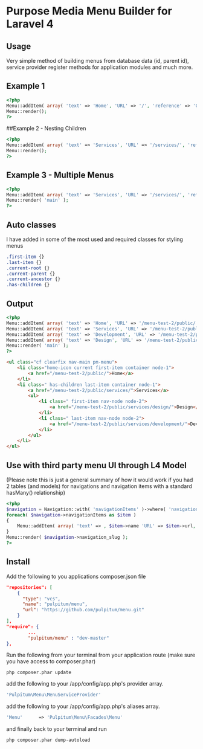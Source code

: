 # Purpose Media Menu Builder for Laravel 4


## Usage


Very simple method of building menus from database data (id, parent id), service provider register methods for application modules and much more.


## Example 1


```php
<?php
Menu::addItem( array( 'text' => 'Home', 'URL' => '/', 'reference' => '0' ) ); 
Menu::render();
?>
```

##Example 2 - Nesting Children


```php
<?php
Menu::addItem( array( 'text' => 'Services', 'URL' => '/services/', 'reference' => '1', 'parent' => '0' ) ); 
Menu::render();
?>
```

## Example 3 - Multiple Menus


```php
<?php
Menu::addItem( array( 'text' => 'Services', 'URL' => '/services/', 'reference' => '1', 'parent' => '0' ) )->toMenu( 'main' );
Menu::render( 'main' );
?>
```

## Auto classes


I have added in some of the most used and required classes for styling menus


```css
.first-item {}
.last-item {}
.current-root {}
.current-parent {}
.current-ancestor {}
.has-children {}
```

## Output


```php
<?php
Menu::addItem( array( 'text' => 'Home', 'URL' => '/menu-test-2/public/', 'reference' => '1', 'class' => 'home-icon', 'weight' => 0 ) )->toMenu( 'main' );
Menu::addItem( array( 'text' => 'Services', 'URL' => '/menu-test-2/public/services/', 'reference' => '2' ) )->toMenu( 'main' );
Menu::addItem( array( 'text' => 'Development', 'URL' => '/menu-test-2/public/services/development/', 'reference' => '3', 'parent' => '2' ) )->toMenu( 'main' );
Menu::addItem( array( 'text' => 'Design', 'URL' => '/menu-test-2/public/services/design/', 'reference' => '4', 'parent' => '2', 'weight' => 0 ) )->toMenu( 'main' );
Menu::render( 'main' );
?>
```

```html
<ul class="cf clearfix nav-main pm-menu">
    <li class="home-icon current first-item container node-1">
        <a href="/menu-test-2/public/">Home</a>
    </li>
    <li class=" has-children last-item container node-1">
        <a href="/menu-test-2/public/services/">Services</a>
        <ul>
            <li class=" first-item nav-node node-2">
                <a href="/menu-test-2/public/services/design/">Design</a>
            </li>
            <li class=" last-item nav-node node-2">
                <a href="/menu-test-2/public/services/development/">Development</a>
            </li>
        </ul>
    </li>
</ul>
```

## Use with third party menu UI through L4 Model
(Please note this is just a general summary of how it would work if you had 2 tables (and models) for navigations and navigation items with a standard hasMany() relationship)


```php
<?php
$navigation = Navigation::with( 'navigationItems' )->where( 'navigation_slug', '=', 'main' )->get();
foreach( $navigation->navigationItems as $item )
{
    Menu::addItem( array( 'text' => , $item->name 'URL' => $item->url, 'reference' => $item->id, 'parent' => $item->parent_id, 'weight' => $item->order ) )->toMenu( $navigation->navigation_slug );
}
Menu::render( $navigation->navigation_slug );
?>
```

## Install

Add the following to you applications composer.json file


```json
"repositories": [
	{
	  "type": "vcs",
	  "name": "pulpitum/menu",
	  "url": "https://github.com/pulpitum/menu.git"
	}
],
"require": {
        ...
        "pulpitum/menu" : "dev-master"
},
```

Run the following from your terminal from your application route (make sure you have access to composer.phar)


```shell
php composer.phar update
```

add the following to your /app/config/app.php's provider array.


```php
'Pulpitum\Menu\MenuServiceProvider'
``` 


add the following to your /app/config/app.php's aliases array.


```php
'Menu'      => 'Pulpitum\Menu\Facades\Menu'
```


and finally back to your terminal and run


```shell
php composer.phar dump-autoload
```
